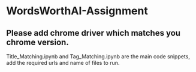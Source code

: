 # WordsWorthAI-Assignment
## Please add chrome driver which matches you chrome version.
Title_Matching.ipynb and Tag_Matching.ipynb are the main code snippets, add the required urls and name of files to run.
